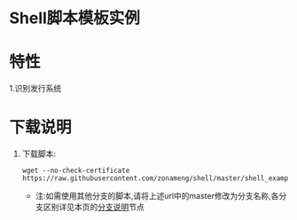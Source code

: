 # Shell脚本模板实例


特性
=============
1.识别发行系统




下载说明
==========
1. 下载脚本:
    ```shell
    wget --no-check-certificate https://raw.githubusercontent.com/zonameng/shell/master/shell_example.sh
    ```
    * 注:如需使用其他分支的脚本,请将上述url中的master修改为分支名称,各分支区别详见本页的[分支说明](#分支说明)节点
